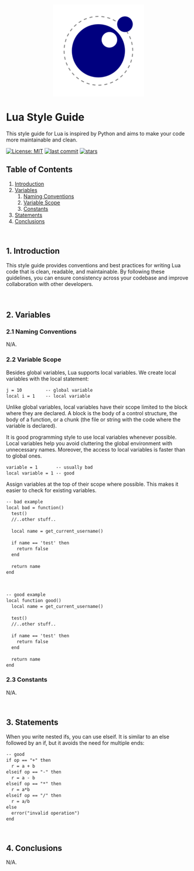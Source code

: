 <div align="center">
  <img style="display: block; -webkit-user-select: none; margin: auto; cursor: zoom-in; background-color: hsl(0, 0%, 90%);" src="/luaa.gif" width="250" height="250"/>
</div>

# Lua Style Guide

This style guide for Lua is inspired by Python and aims to make your code more maintainable and clean.

[![License: MIT](https://img.shields.io/badge/License-MIT-green2.svg)](/blob/main/LICENSE)
[![last commit](https://img.shields.io/github/last-commit/ShaharBand/lua-style-guide.svg)](https://github.com/ShaharBand/lua-style-guide/commits/main) 
[![stars](https://img.shields.io/github/stars/ShaharBand/lua-style-guide.svg?style=badge)](https://github.com/ShaharBand/lua-style-guide/stargazers) 
<br> 

## Table of Contents
1. [Introduction](#1-introduction)
2. [Variables](#2-variables)
   1. [Naming Conventions](#21-naming-conventions)
   2. [Variable Scope](#22-variable-scope)
   3. [Constants](#23-constants)
3. [Statements](#3-statements)
3. [Conclusions](#4-conclusions)
   
<br>

## 1. Introduction
This style guide provides conventions and best practices for writing Lua code that is clean, readable, and maintainable. 
By following these guidelines, you can ensure consistency across your codebase and improve collaboration with other developers.
<br><br><br>

## 2. Variables


### 2.1 Naming Conventions
N/A.

### 2.2 Variable Scope
Besides global variables, Lua supports local variables. We create local variables with the local statement:

    j = 10         -- global variable
    local i = 1    -- local variable
    
Unlike global variables, local variables have their scope limited to the block where they are declared. 
A block is the body of a control structure, the body of a function, or a chunk (the file or string with the code where the variable is declared).

It is good programming style to use local variables whenever possible. 
Local variables help you avoid cluttering the global environment with unnecessary names. 
Moreover, the access to local variables is faster than to global ones.

    variable = 1       -- usually bad
    local variable = 1 -- good

Assign variables at the top of their scope where possible. This makes it easier to check for existing variables.
 
    -- bad example
    local bad = function()
      test()
      //..other stuff..

      local name = get_current_username()

      if name == 'test' then
        return false
      end

      return name
    end 
<br>

    -- good example
    local function good()
      local name = get_current_username()

      test()
      //..other stuff..

      if name == 'test' then
        return false
      end

      return name
    end

### 2.3 Constants
N/A.

<br>

## 3. Statements

When you write nested ifs, you can use elseif. 
It is similar to an else followed by an if, but it avoids the need for multiple ends:

    -- good
    if op == "+" then
      r = a + b
    elseif op == "-" then
      r = a - b
    elseif op == "*" then
      r = a*b
    elseif op == "/" then
      r = a/b
    else
      error("invalid operation")
    end
    
<br>

## 4. Conclusions
N/A.

